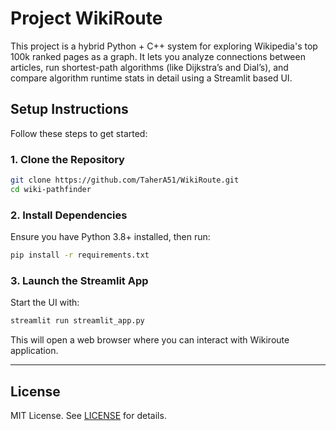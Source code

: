 
# Project WikiRoute

This project is a hybrid Python + C++ system for exploring Wikipedia's top 100k ranked pages as a graph. It lets you analyze connections between articles, run shortest-path algorithms (like Dijkstra’s and Dial’s), and compare algorithm runtime stats in detail using a Streamlit based UI.

## Setup Instructions

Follow these steps to get started:

### 1. Clone the Repository

```bash
git clone https://github.com/TaherA51/WikiRoute.git
cd wiki-pathfinder
````

### 2. Install Dependencies

Ensure you have Python 3.8+ installed, then run:

```bash
pip install -r requirements.txt
```

### 3. Launch the Streamlit App

Start the UI with:

```bash
streamlit run streamlit_app.py
```

This will open a web browser where you can interact with Wikiroute application.

---

##  License

MIT License. See [LICENSE](LICENSE) for details.
